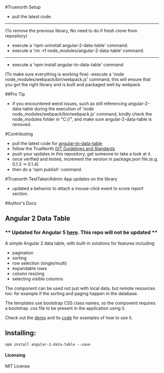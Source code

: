 #Truenorth Setup

- pull the latest code.

---

(To remove the previous library, No need to do if fresh clone from repository)

- execute a 'npm uninstall angular-2-data-table' command.
- execute a 'rm -rf node_modules/angular-2-data-table' command.

---

- execute a 'npm install angular-tn-data-table' command

(To make sure everything is working fine)
-execute a 'node node_modules/webpack/bin/webpack.js' command, this will ensure that you got the right library and
is built and packaged well by webpack.

##Pro Tip

- if you encountered weird issues, such as still referencing angular-2-data-table during the execution of 'node node_modules/webpack/bin/webpack.js' command,
  kindly check the node_modules folder in "C:/<username>/", and make sure angular-2-data-table is removed.

#Contributing

- pull the latest code for [angular-tn-data-table](https://emmersionlearning.visualstudio.com/EmmersionLearning/_git/TrueNorth.AngularDataTable)
- follow the TrueNorth [GIT Guidelines and Standards](/Development-Guidelines-and-Standards/GIT-Guidelines-and-Standards)
- push your updates in this repository, get someone to take a look at it.
- once verified and tested, increment the version in package.json file.(e.g. 0.1.3 -> 0.1.4)
- then do a 'npm publish' command.

#Truenorth TestTaker/Admin App updates on the library

- updated a behavior to attach a mouse-click event to score report section.

#Author's Docs

## Angular 2 Data Table

### ** Updated for Angular 5 [here](https://github.com/ggmod/angular-5-data-table). This repo will not be updated **

A simple Angular 2 data table, with built-in solutions for features including:

- pagination
- sorting
- row selection (single/multi)
- expandable rows
- column resizing
- selecting visible columns

The component can be used not just with local data, but remote resources too: for example if the sorting and paging happen in the database.

The templates use bootstrap CSS class names, so the component requires a bootstrap .css file to be present in the application using it.

Check out the [demo](https://ggmod.github.io/angular-2-data-table-demo) and its [code](https://github.com/ggmod/angular-2-data-table-demo) for examples of how to use it.

## Installing:

`npm install angular-2-data-table --save`

#### Licensing

MIT License
